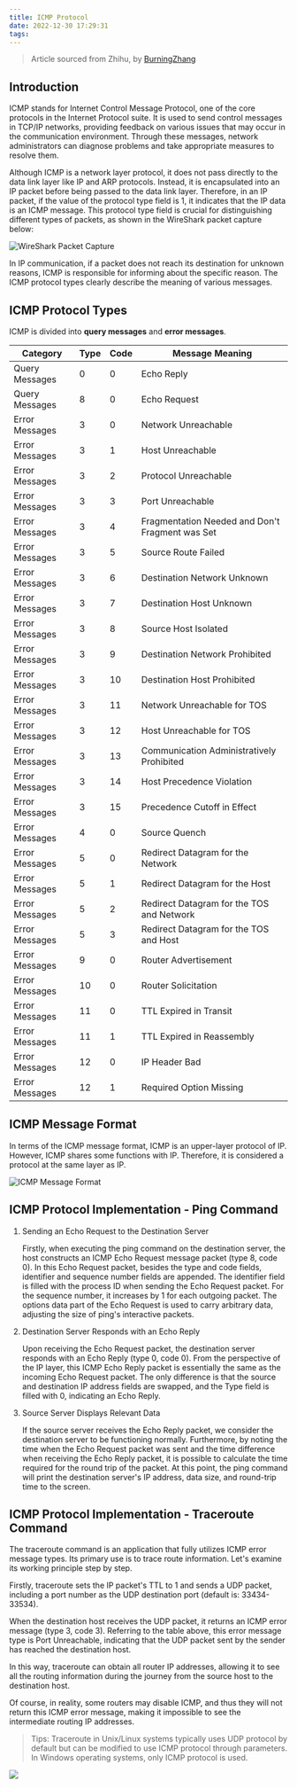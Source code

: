```yaml
---
title: ICMP Protocol
date: 2022-12-30 17:29:31
tags:
---
```


> Article sourced from Zhihu, by [BurningZhang](https://zhuanlan.zhihu.com/p/369623317)

## Introduction

ICMP stands for Internet Control Message Protocol, one of the core protocols in the Internet Protocol suite. It is used to send control messages in TCP/IP networks, providing feedback on various issues that may occur in the communication environment. Through these messages, network administrators can diagnose problems and take appropriate measures to resolve them.

<!-- more -->

Although ICMP is a network layer protocol, it does not pass directly to the data link layer like IP and ARP protocols. Instead, it is encapsulated into an IP packet before being passed to the data link layer. Therefore, in an IP packet, if the value of the protocol type field is 1, it indicates that the IP data is an ICMP message. This protocol type field is crucial for distinguishing different types of packets, as shown in the WireShark packet capture below:

![WireShark Packet Capture](/assets/images/network-icmp/wireshark-icmp.jpg)

In IP communication, if a packet does not reach its destination for unknown reasons, ICMP is responsible for informing about the specific reason. The ICMP protocol types clearly describe the meaning of various messages.

## ICMP Protocol Types

ICMP is divided into **query messages** and **error messages**.

| Category | Type | Code | Message Meaning |
| - | - | - | - |
| Query Messages | 0 | 0 | Echo Reply |
| Query Messages | 8 | 0 | Echo Request |
| Error Messages | 3 | 0 | Network Unreachable  |
| Error Messages | 3 | 1 | Host Unreachable |
| Error Messages | 3 | 2 | Protocol Unreachable |
| Error Messages | 3 | 3 | Port Unreachable |
| Error Messages | 3 | 4 | Fragmentation Needed and Don't Fragment was Set |
| Error Messages | 3 | 5 | Source Route Failed |
| Error Messages | 3 | 6 | Destination Network Unknown |
| Error Messages | 3 | 7 | Destination Host Unknown |
| Error Messages | 3 | 8 | Source Host Isolated |
| Error Messages | 3 | 9 | Destination Network Prohibited |
| Error Messages | 3 | 10 | Destination Host Prohibited |
| Error Messages | 3 | 11 | Network Unreachable for TOS |
| Error Messages | 3 | 12 | Host Unreachable for TOS |
| Error Messages | 3 | 13 | Communication Administratively Prohibited |
| Error Messages | 3 | 14 | Host Precedence Violation |
| Error Messages | 3 | 15 | Precedence Cutoff in Effect |
| Error Messages | 4 | 0 | Source Quench |
| Error Messages | 5 | 0 | Redirect Datagram for the Network |
| Error Messages | 5 | 1 | Redirect Datagram for the Host |
| Error Messages | 5 | 2 | Redirect Datagram for the TOS and Network |
| Error Messages | 5 | 3 | Redirect Datagram for the TOS and Host |
| Error Messages | 9 | 0 | Router Advertisement |
| Error Messages | 10 | 0 | Router Solicitation |
| Error Messages | 11 | 0 | TTL Expired in Transit |
| Error Messages | 11 | 1 | TTL Expired in Reassembly |
| Error Messages | 12 | 0 | IP Header Bad |
| Error Messages | 12 | 1 | Required Option Missing |

## ICMP Message Format

In terms of the ICMP message format, ICMP is an upper-layer protocol of IP. However, ICMP shares some functions with IP. Therefore, it is considered a protocol at the same layer as IP.

![ICMP Message Format](/assets/images/network-icmp/icmp-protocol.jpg)

## ICMP Protocol Implementation - Ping Command

1. Sending an Echo Request to the Destination Server

    Firstly, when executing the ping command on the destination server, the host constructs an ICMP Echo Request message packet (type 8, code 0). In this Echo Request packet, besides the type and code fields, identifier and sequence number fields are appended. The identifier field is filled with the process ID when sending the Echo Request packet. For the sequence number, it increases by 1 for each outgoing packet. The options data part of the Echo Request is used to carry arbitrary data, adjusting the size of ping's interactive packets.

2. Destination Server Responds with an Echo Reply

    Upon receiving the Echo Request packet, the destination server responds with an Echo Reply (type 0, code 0). From the perspective of the IP layer, this ICMP Echo Reply packet is essentially the same as the incoming Echo Request packet. The only difference is that the source and destination IP address fields are swapped, and the Type field is filled with 0, indicating an Echo Reply.

3. Source Server Displays Relevant Data

    If the source server receives the Echo Reply packet, we consider the destination server to be functioning normally. Furthermore, by noting the time when the Echo Request packet was sent and the time difference when receiving the Echo Reply packet, it is possible to calculate the time required for the round trip of the packet. At this point, the ping command will print the destination server's IP address, data size, and round-trip time to the screen.

## ICMP Protocol Implementation - Traceroute Command

The traceroute command is an application that fully utilizes ICMP error message types. Its primary use is to trace route information. Let's examine its working principle step by step.

Firstly, traceroute sets the IP packet's TTL to 1 and sends a UDP packet, including a port number as the UDP destination port (default is: 33434-33534).

When the destination host receives the UDP packet, it returns an ICMP error message (type 3, code 3). Referring to the table above, this error message type is Port Unreachable, indicating that the UDP packet sent by the sender has reached the destination host.

In this way, traceroute can obtain all router IP addresses, allowing it to see all the routing information during the journey from the source host to the destination host.

Of course, in reality, some routers may disable ICMP, and thus they will not return this ICMP error message, making it impossible to see the intermediate routing IP addresses.

> Tips: Traceroute in Unix/Linux systems typically uses UDP protocol by default but can be modified to use ICMP protocol through parameters. In Windows operating systems, only ICMP protocol is used.

![](/assets/images/network-icmp/icmp-trace-route.jpg)
